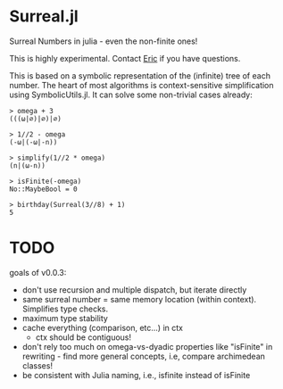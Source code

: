 # Surreal.jl
Surreal Numbers in julia - even the non-finite ones!

This is highly experimental. Contact [Eric](https://github.com/Agapanthus) if you have questions.


This is based on a symbolic representation of the (infinite) tree of each number. The heart of most algorithms is context-sensitive simplification using SymbolicUtils.jl. It can solve some non-trivial cases already:

```
> omega + 3
(((ω|∅)|∅)|∅)

> 1//2 - omega
(-ω|(-ω|-n))

> simplify(1//2 * omega)
(n|(ω-n))

> isFinite(-omega)
No::MaybeBool = 0

> birthday(Surreal(3//8) + 1)
5

```

# TODO

goals of v0.0.3:

 - don't use recursion and multiple dispatch, but iterate directly
 - same surreal number = same memory location (within context). Simplifies type checks.
 - maximum type stability
 - cache everything (comparison, etc...) in ctx
   - ctx should be contiguous!
 - don't rely too much on omega-vs-dyadic properties like "isFinite" in rewriting - find more general concepts, i.e, compare archimedean classes!
 - be consistent with Julia naming, i.e., isfinite instead of isFinite